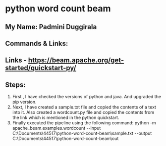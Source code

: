 # python word count beam

## My Name: Padmini Duggirala

## Commands & Links:

## Links  - <https://beam.apache.org/get-started/quickstart-py/>

## Steps:

1. First , I have checked the versions of python and java. And upgraded the pip version.
2. Next, I have created a sample.txt file and copied the contents of a text into it. Also created a wordcount.py file and copied the contents from the link which is mentioned in the python quickstart.
3. Finally executed the pipeline using the following command:
   python -m apache_beam.examples.wordcount --input C:\Documents\44517\python-word-count-beam\sample.txt --output C:\Documents\44517\python-word-count-beam\out
